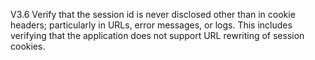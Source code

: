 V3.6 Verify that the session id is never disclosed other than in cookie headers; particularly in URLs, error messages, or logs. This includes verifying that the application does not support URL rewriting of session cookies.